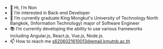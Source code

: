 - 👋 Hi, I’m Non
- 👀 I’m interested in Back-end Developer
- 🌱 I’m currently graduate King Mongkut's University of Technology North Bangkok, (Information Technology) major of Software Engineer
- 📚 I’m currently developing the ability to use various frameworks including Angular.js, React.js, Vue.js, Node.js.
- 📫 How to reach me s6206021610013@email.kmutnb.ac.th

<!---
6206021610013/6206021610013 is a ✨ special ✨ repository because its README.md (this file) appears on your GitHub profile.
You can click the Preview link to take a look at your changes.
